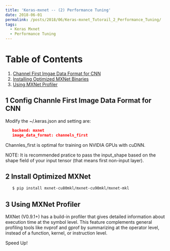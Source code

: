 ```yaml
---
title: 'Keras-mxnet -- (2) Performance Tuning'
date: 2018-06-01
permalink: /posts/2018/06/Keras-mxnet_Tutorail_2_Performance_Tuning/
tags:
  - Keras Mxnet
  - Performance Tuning
---
```



# Table of Contents

1. [Channel First Imgae Data Format for CNN](#1-config-channel-first-image-data-format-for-cnn)
2. [Installing Optimized MXNet Binaries](#2-install-optimized-mxnet)
3. [Using MXNet Profiler](#3-mxnet-profiler)


## 1 Config Channle First Image Data Format for CNN

Modify the ~/.keras.json and setting are:

```json
   backend: mxnet
   image_data_format: channels_first
```
Channles_first is optimal for training on NVIDIA GPUs with cuDNN.

NOTE: It is recommended pratice to pass the input_shape based on the shape field of your input tensor (that means first non-input layer).

## 2 Install Optimized MXNet

```bash
   $ pip install mxnet-cu80mkl/mxnet-cu90mkl/mxnet-mkl
```

## 3 Using MXNet Profiler

MXNet (V0.9.1+) has a build-in profiler that gives detailed information about execution time  at the symbol level. This feature complements general profiling tools
like nvprof and gprof by summarizing at the operator level, instead of a function, kernel, or instruction level.


Speed Up!
